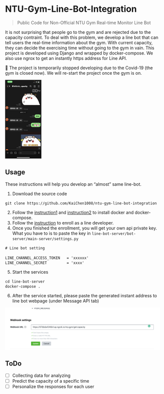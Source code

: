 # NTU-Gym-Line-Bot-Integration

> Public Code for Non-Official NTU Gym Real-time Monitor Line Bot

It is not surprising that people go to the gym and are rejected due to the capacity contraint. To deal with this problem, we develop a line bot that can tell users the real-time information about the gym. With current capacity, they can decide the exercising time without going to the gym in vain. This project is developed using Django and wrapped by docker-compose. We also use ngrox to get an instantly https address for Line API.

🤖 The project is temporarily stopped developing due to the Covid-19 (the gym is closed now). We will re-start the project once the gym is on.

<img src="./imgs/IMG_8140.PNG" alt="IMG_8140" style="zoom:25%;" />



## Usage

These instructions will help you develop an “almost” same line-bot. 

1. Download the source code

```
git clone https://github.com/KaiChen1008/ntu-gym-line-bot-integration
```

2. Follow the [instruction1](https://www.docker.com/get-started)  and [instruction2](https://docs.docker.com/compose/install/) to install docker and docker-compose.
3. Follow the [instruction](https://developers.line.biz/en/docs/line-developers-console/login-account/#log-in-to-line-developers-console) to enroll as a line developer.
4. Once you finished the enrollment, you will get your own api private key. What you have to is to paste the key in `line-bot-server/bot-server/main-server/settings.py`

```
# Line bot setting

LINE_CHANNEL_ACCESS_TOKEN   = 'xxxxxx'
LINE_CHANNEL_SECRET         = 'xxxx'
```

5. Start the services

```
cd line-bot-server
docker-compose .
```

6. After the service started, please paste the generated instant address to line bot webpage (under Message API tab)

<img src="./imgs/inst1.PNG" style="zoom:100%;" />





## ToDo

- [ ] Collecting data for analyzing
- [ ] Predict the capacity of a specific time
- [ ] Personalize the responses for each user
